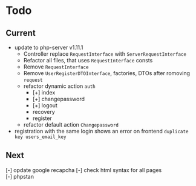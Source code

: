 # Todo

## Current

- update to php-server v1.11.1
  - Controller replace `RequestInterface` with `ServerRequestInterface`
  - Refactor all files, that uses `RequestInterface` consts
  - Remove `RequestInterface`
  - Remove `UserRegisterDTOInterface`, factories, DTOs after romoving `request`
  - refactor dynamic action `auth`
    - [+] index
    - [+] changepassword
    - [+] logout
    - recovery
    - register
  - refactor default action `Changepassword`
- registration with the same login shows an error on frontend `duplicate key users_email_key`

## Next

[-] opdate google recapcha
[-] check html syntax for all pages  
[-] phpstan  
